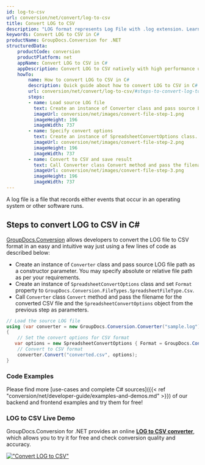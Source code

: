 ```yaml
---
id: log-to-csv
url: conversion/net/convert/log-to-csv
title: Convert LOG to CSV
description: "LOG format represents Log File with .log extension. Learn how to convert LOG to CSV file programmatically in C# language using GroupDocs.Conversion for .NET library."
keywords: Convert LOG to CSV in C#
productName: GroupDocs.Conversion for .NET
structuredData:
    productCode: conversion
    productPlatform: net
    appName: Convert LOG to CSV in C#
    appDescription: Convert LOG to CSV natively with high performance using C# language and server side GroupDocs.Conversion for .NET APIs, without the use of any software like Microsoft or Open Office.
    howTo:
        name: How to convert LOG to CSV in C# 
        description: Quick guide about how to convert LOG to CSV in C# with high performance and accuracy.
        url: conversion/net/convert/log-to-csv/#steps-to-convert-log-to-csv-in-c
        steps:
        - name: Load source LOG file 
          text: Create an instance of Converter class and pass source LOG file path as a constructor parameter. You may specify absolute or relative file path as per your requirements. 
          imageUrl: conversion/net/images/convert-file-step-1.png
          imageHeight: 196
          imageWidth: 737
        - name: Specify convert options 
          text: Create an instance of SpreadsheetConvertOptions class.
          imageUrl: conversion/net/images/convert-file-step-2.png
          imageHeight: 196
          imageWidth: 737
        - name: Convert to CSV and save result 
          text: Call Converter class Convert method and pass the filename for the converted HTML file and the SpreadsheetConvertOptions object from the previous step as parameters.
          imageUrl: conversion/net/images/convert-file-step-3.png
          imageHeight: 196
          imageWidth: 737
---
```


A log file is a file that records either events that occur in an operating system or other software runs.

## Steps to convert LOG to CSV in C#

[GroupDocs.Conversion](https://products.groupdocs.com/conversion/net) allows developers to convert the LOG file to CSV format in an easy and intuitive way just using a few lines of code as described below:

* Create an instance of `Converter` class and pass source LOG file path as a constructor parameter. You may specify absolute or relative file path as per your requirements. 
* Create an instance of `SpreadsheetConvertOptions` class and set `Format` property to `GroupDocs.Conversion.FileTypes.SpreadsheetFileType.Csv`.
* Call `Converter` class `Convert` method and pass the filename for the converted CSV file and the `SpreadsheetConvertOptions` object from the previous step as parameters.

```csharp
// Load the source LOG file
using (var converter = new GroupDocs.Conversion.Converter("sample.log"))
{
    // Set the convert options for CSV format
   var options = new SpreadsheetConvertOptions { Format = GroupDocs.Conversion.FileTypes.SpreadsheetFileType.Csv };
    // Convert to CSV format
    converter.Convert("converted.csv", options);
}
```

### Code Examples

Please find more [use-cases and complete C# sources]({{< ref "conversion/net/developer-guide/examples-and-demos.md" >}}) of our backend and frontend examples and try them for free!

### LOG to CSV Live Demo

GroupDocs.Conversion for .NET provides an online [**LOG to CSV converter**](https://products.groupdocs.app/conversion/log-to-csv), which allows you to try it for free and check conversion quality and accuracy.

[!["Convert LOG to CSV"](conversion/net/images/convert-to-csv/convert-log-to-csv.png)](https://products.groupdocs.app/conversion/log-to-csv)
